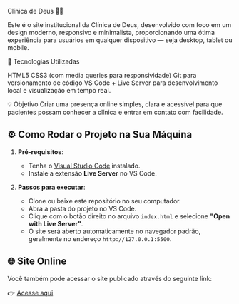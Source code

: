 Clínica de Deus 🏥✨ 

Este é o site institucional da Clínica de Deus, desenvolvido com foco em um design moderno, responsivo e minimalista, proporcionando uma ótima experiência para usuários em qualquer dispositivo — seja desktop, tablet ou mobile.

🔧 Tecnologias Utilizadas 

HTML5
CSS3 (com media queries para responsividade)
Git para versionamento de código
VS Code + Live Server para desenvolvimento local e visualização em tempo real.

💡 Objetivo Criar uma presença online simples, clara e acessível para que pacientes possam conhecer a clínica e entrar em contato com facilidade.

## ⚙️ Como Rodar o Projeto na Sua Máquina

1. **Pré-requisitos**:
   - Tenha o [Visual Studio Code](https://code.visualstudio.com/) instalado.
   - Instale a extensão **Live Server** no VS Code.

2. **Passos para executar**:
   - Clone ou baixe este repositório no seu computador.
   - Abra a pasta do projeto no VS Code.
   - Clique com o botão direito no arquivo `index.html` e selecione **"Open with Live Server"**.
   - O site será aberto automaticamente no navegador padrão, geralmente no endereço `http://127.0.0.1:5500`.

## 🌐 Site Online

Você também pode acessar o site publicado através do seguinte link:

👉 [Acesse aqui](https://guilhermededeus.github.io/clinica-de-deus/)
